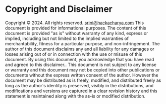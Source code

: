 # Copyright and Disclaimer

Copyright © 2024. All rights reserved. srini@hackacharya.com
This document is provided for informational purposes. The content of this document is provided "as is" without warranty of any kind, express or implied, including but not limited to the implied warranties of merchantability, fitness for a particular purpose, and non-infringement. The author of this document disclaims any and all liability for any damages or losses arising out of or in connection with the use or misuse of this document. By using this document, you acknowledge that you have read and agreed to this disclaimer.. This document is not subject to any license or warranty and this document may not be copied into other publications or documents without the express written consent of the author. However the document may be distributed as is freely,  modified, and distributed freely as long as the author's identity is preserved, visibly in the distributions, and  modifications and versions  are captured in a clear revision history  and this statement is maintained along with the as-is or modified distribution.

